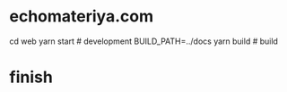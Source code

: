 # echomateriya.com
cd web 
yarn start # development
BUILD_PATH=../docs yarn build # build

# finish
